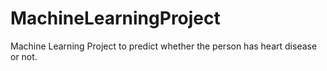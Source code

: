 # MachineLearningProject
Machine Learning Project to predict whether the person has heart disease or not.
